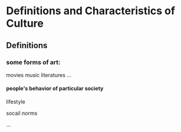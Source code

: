 # Definitions and Characteristics of Culture

## Definitions

### some forms of art:

movies	music	literatures	...

#### people's behavior of particular society 

lifestyle 

socail norms

...

#### 